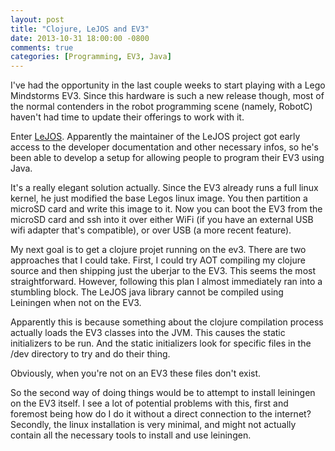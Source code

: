 ```yaml
---
layout: post
title: "Clojure, LeJOS and EV3"
date: 2013-10-31 18:00:00 -0800
comments: true
categories: [Programming, EV3, Java]
---
```


I've had the opportunity in the last couple weeks to start playing
with a Lego Mindstorms EV3.  Since this hardware is such a new release
though, most of the normal contenders in the robot programming scene
(namely, RobotC) haven't had time to update their offerings to work
with it.

Enter [LeJOS][lejos].  Apparently the maintainer of the LeJOS project
got early access to the developer documentation and other necessary
infos, so he's been able to develop a setup for allowing people to
program their EV3 using Java.

<!--more-->

It's a really elegant solution actually.  Since the EV3 already runs a
full linux kernel, he just modified the base Legos linux image.  You
then partition a microSD card and write this image to it.  Now you can
boot the EV3 from the microSD card and ssh into it over either WiFi
(if you have an external USB wifi adapter that's compatible), or over
USB (a more recent feature).

My next goal is to get a clojure projet running on the ev3.  There are
two approaches that I could take.  First, I could try AOT compiling my
clojure source and then shipping just the uberjar to the EV3.  This
seems the most straightforward.  However, following this plan I almost
immediately ran into a stumbling block.  The LeJOS java library cannot
be compiled using Leiningen when not on the EV3.

Apparently this is because something about the clojure compilation
process actually loads the EV3 classes into the JVM.  This causes the
static initializers to be run.  And the static initializers look for
specific files in the /dev directory to try and do their thing.

Obviously, when you're not on an EV3 these files don't exist.

So the second way of doing things would be to attempt to install
leiningen on the EV3 itself.  I see a lot of potential problems with
this, first and foremost being how do I do it without a direct
connection to the internet?  Secondly, the linux installation is very
minimal, and might not actually contain all the necessary tools to
install and use leiningen.

[lejos]: http://lejos.org
